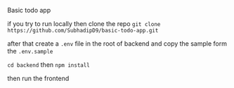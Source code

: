 Basic todo app 

if you try to run locally then clone the repo `git clone https://github.com/SubhadipD9/basic-todo-app.git`

after that create a `.env` file in the root of backend and copy the sample form the `.env.sample`

`cd backend` then `npm install` 

then run the frontend
